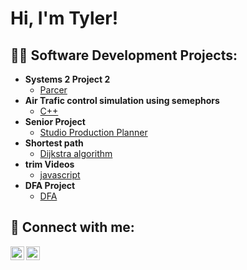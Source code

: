 <h1>Hi, I'm Tyler! </h1>

<h2>👨‍💻 Software Development Projects:</h2>

- <b>Systems 2 Project 2</b>
  - [Parcer](https://github.com/TylerRWard/Computer-Systems-2-Project-2)
- <b>Air Trafic control simulation using semephors</b>
  - [C++](https://github.com/TylerRWard/Airplane-sim/tree/main)
- <b>Senior Project</b>
  - [Studio Production Planner](https://github.com/TylerRWard/Broadcast-Studio-Production-Planner)
- <b>Shortest path</b>
  - [Dijkstra algorithm](https://github.com/TylerRWard/Dijkstra-s-algorithm-Shortest-Path)
- <b>trim Videos</b>
  - [javascript](https://github.com/TylerRWard/trimVideo)
- <b>DFA Project</b>
  - [DFA](https://github.com/TylerRWard/Computer-Systems-2-project-1)


<h2> 🤳 Connect with me:</h2>


[<img align="left" alt="TylerWard | LinkedIn" width="22px" src="https://cdn.jsdelivr.net/npm/simple-icons@v3/icons/linkedin.svg" />][linkedin]
[<img align="left" alt="TylerWard | Instagram" width="22px" src="https://cdn.jsdelivr.net/npm/simple-icons@v3/icons/instagram.svg" />][instagram]


[instagram]: https://www.instagram.com/ty_ward_2/
[linkedin]: https://www.linkedin.com/in/tyler-ward-5858962a9


